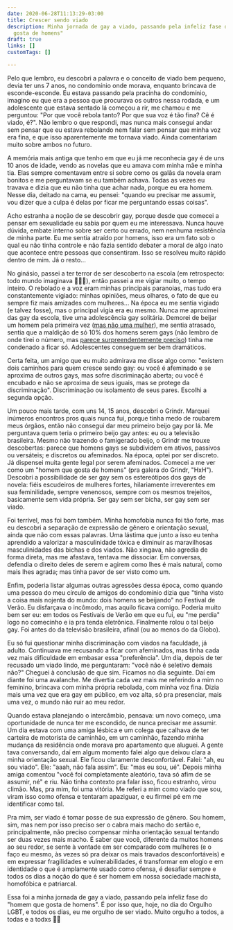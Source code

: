 ```yaml
---
date: 2020-06-28T11:13:29-03:00
title: Crescer sendo viado
description: Minha jornada de gay a viado, passando pela infeliz fase do "homem que
  gosta de homens"
draft: true
links: []
customTags: []

---
```

Pelo que lembro, eu descobri a palavra e o conceito de viado bem pequeno, devia ter uns 7 anos, no condomínio onde morava, enquanto brincava de esconde-esconde. Eu estava passando pela pracinha do condomínio, imagino eu que era a pessoa que procurava os outros nessa rodada, e um adolescente que estava sentado lá começou a rir, me chamou e me perguntou: "Por que você rebola tanto? Por que sua voz é tão fina? Cê é viado, é?". Não lembro o que respondi, mas nunca mais consegui andar sem pensar que eu estava rebolando nem falar sem pensar que minha voz era fina, e que isso aparentemente me tornava viado. Ainda comentariam muito sobre ambos no futuro.

A memória mais antiga que tenho em que eu já me reconhecia gay é de uns 10 anos de idade, vendo as novelas que eu amava com minha mãe e minha tia. Elas sempre comentavam entre si sobre como os galãs da novela eram bonitos e me perguntavam se eu também achava. Todas as vezes eu travava e dizia que eu não tinha que achar nada, porque eu era homem. Nesse dia, deitado na cama, eu pensei: "quando eu precisar me assumir, vou dizer que a culpa é delas por ficar me perguntando essas coisas".

Acho estranha a noção de se descobrir gay, porque desde que comecei a pensar em sexualidade eu sabia por quem eu me interessava. Nunca houve dúvida, embate interno sobre ser certo ou errado, nem nenhuma resistência de minha parte. Eu me sentia atraído por homens, isso era um fato sob o qual eu não tinha controle e não fazia sentido debater a moral de algo inato que acontece entre pessoas que consentiram. Isso se resolveu muito rápido dentro de mim. Já o resto...

No ginásio, passei a ter terror de ser descoberto na escola (em retrospecto: todo mundo imaginava 🤷🏽‍♂️), então passei a me vigiar muito, o tempo inteiro. O rebolado e a voz eram minhas principais paranoias, mas tudo era constantemente vigiado: minhas opiniões, meus olhares, o fato de que eu sempre fiz mais amizades com mulheres... Na época eu me sentia vigiado (e talvez fosse), mas o principal vigia era eu mesmo. Nunca me aproximei das gay da escola, tive uma adolescência gay solitária. Demorei de beijar um homem pela primeira vez ([mas não uma mulher](https://twitter.com/i/timeline)), me sentia atrasado, sentia que a maldição de só 10% dos homens serem gays (não lembro de onde tirei o número, mas [parece surpreendentemente preciso](https://pt.wikipedia.org/wiki/Demografia_das_orienta%C3%A7%C3%B5es_sexuais#Brasil)) tinha me condenado a ficar só. Adolescentes conseguem ser bem dramáticos.

Certa feita, um amigo que eu muito admirava me disse algo como: "existem dois caminhos para quem cresce sendo gay: ou você é afeminado e se aproxima de outros gays, mas sofre discriminação aberta; ou você é encubado e não se aproxima de seus iguais, mas se protege da discriminação". Discriminação ou isolamento de seus pares. Escolhi a segunda opção.

Um pouco mais tarde, com uns 14, 15 anos, descobri o Grindr. Marquei inúmeros encontros pros quais nunca fui, porque tinha medo de roubarem meus órgãos, então não consegui dar meu primeiro beijo gay por lá. Me perguntava quem teria o primeiro beijo gay antes: eu ou a televisão brasileira. Mesmo não trazendo o famigerado beijo, o Grindr me trouxe descobertas: parece que homens gays se subdividem em ativos, passivos ou versáteis; e discretos ou afeminados. Na época, optei por ser discreto. Já dispensei muita gente legal por serem afeminados. Comecei a me ver como um "homem que gosta de homens" (pra galera do Grindr, "HxH"). Descobri a possibilidade de ser gay sem os estereótipos dos gays de novela: fiéis escudeiros de mulheres fortes, hilariamente irreverentes em sua feminilidade, sempre venenosos, sempre com os mesmos trejeitos, basicamente sem vida própria. Ser gay sem ser bicha, ser gay sem ser viado.

Foi terrível, mas foi bom também. Minha homofobia nunca foi tão forte, mas eu descobri a separação de expressão de gênero e orientação sexual, ainda que não com essas palavras. Uma lástima que junto a isso eu tenha aprendido a valorizar a masculinidade tóxica e diminuir as maravilhosas masculinidades das bichas e dos viados. Não xingava, não agredia de forma direta, mas me afastava, tentava me dissociar. Em conversas, defendia o direito deles de serem e agirem como lhes é mais natural, como mais lhes agrada; mas tinha pavor de ser visto como um.

Enfim, poderia listar algumas outras agressões dessa época, como quando uma pessoa do meu círculo de amigos do condomínio dizia que "tinha visto a coisa mais nojenta do mundo: dois homens se beijando" no Festival de Verão. Eu disfarçava o incômodo, mas aquilo ficava comigo. Poderia muito bem ser eu: em todos os Festivais de Verão em que eu fui, eu "me perdia" logo no comecinho e ia pra tenda eletrônica. Finalmente rolou o tal beijo gay. Foi antes do da televisão brasileira, afinal (ou ao menos do da Globo).

Eu só fui questionar minha discriminação com viados na faculdade, já adulto. Continuava me recusando a ficar com afeminados, mas tinha cada vez mais dificuldade em embasar essa "preferência". Um dia, depois de ter recusado um viado lindo, me perguntaram: "você não é seletivo demais não?" Cheguei à conclusão de que sim. Ficamos no dia seguinte. Daí em diante foi uma avalanche. Me divertia cada vez mais me referindo a mim no feminino, brincava com minha própria rebolada, com minha voz fina. Dizia mais uma vez que era gay em público, em voz alta, só pra presenciar, mais uma vez, o mundo não ruir ao meu redor.

Quando estava planejando o intercâmbio, pensava: um novo começo, uma oportunidade de nunca ter me escondido, de nunca precisar me assumir. Um dia estava com uma amiga lésbica e um colega que calhava de ter carteira de motorista de caminhão, em um caminhão, fazendo minha mudança da residência onde morava pro apartamento que aluguei. A gente tava conversando, daí em algum momento falei algo que deixou clara a minha orientação sexual. Ele ficou claramente desconfortável. Falei: "ah, eu sou viado". Ele: "aaah, não fala assim". Eu: "mas eu sou, ué". Depois minha amiga comentou "você foi completamente aleatório, tava só afim de se assumir, né" e riu. Não tinha contexto pra falar isso, ficou estranho, virou climão. Mas, pra mim, foi uma vitória. Me referi a mim como viado que sou, viram isso como ofensa e tentaram apaziguar, e eu firmei pé em me identificar como tal.

Pra mim, ser viado é tomar posse de sua expressão de gênero. Sou homem, sim, mas nem por isso preciso ser o cabra mais macho do sertão e, principalmente, não preciso compensar minha orientação sexual tentando ser duas vezes mais macho. É saber que você, diferente da muitos homens ao seu redor, se sente à vontade em ser comparado com mulheres (e o faço eu mesmo, às vezes só pra deixar os mais travados desconfortáveis) e em expressar fragilidades e vulnerabilidades, é transformar em elogio e em identidade o que é amplamente usado como ofensa, é desafiar sempre e todos os dias a noção do que é ser homem em nossa sociedade machista, homofóbica e patriarcal.

Essa foi a minha jornada de gay a viado, passando pela infeliz fase do "homem que gosta de homens". É por isso que, hoje, no dia do Orgulho LGBT, e todos os dias, eu me orgulho de ser viado. Muito orgulho a todos, a todas e a todxs 🏳‍🌈